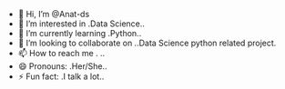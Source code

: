 - 👋 Hi, I’m @Anat-ds
- 👀 I’m interested in .Data Science..
- 🌱 I’m currently learning .Python..
- 💞️ I’m looking to collaborate on ..Data Science python related project.
- 📫 How to reach me . ..
- 😄 Pronouns: .Her/She..
- ⚡ Fun fact: .I talk a lot..

<!---
Anat-ds/Anat-ds is a ✨ special ✨ repository because its `README.md` (this file) appears on your GitHub profile.
You can click the Preview link to take a look at your changes.
--->
